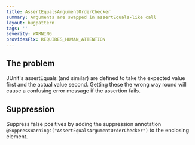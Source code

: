 ```yaml
---
title: AssertEqualsArgumentOrderChecker
summary: Arguments are swapped in assertEquals-like call
layout: bugpattern
tags: ''
severity: WARNING
providesFix: REQUIRES_HUMAN_ATTENTION
---
```


<!--
*** AUTO-GENERATED, DO NOT MODIFY ***
To make changes, edit the @BugPattern annotation or the explanation in docs/bugpattern.
-->

## The problem
JUnit's assertEquals (and similar) are defined to take the expected value first and the actual value second. Getting these the wrong way round will cause a confusing error message if the assertion fails.

## Suppression
Suppress false positives by adding the suppression annotation `@SuppressWarnings("AssertEqualsArgumentOrderChecker")` to the enclosing element.
